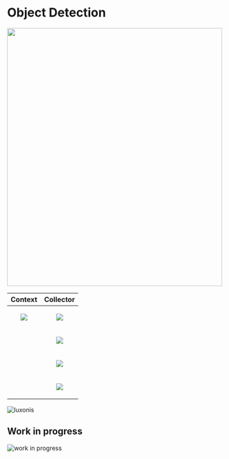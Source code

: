 # Object Detection

<p align="left">
  <img src="https://user-images.githubusercontent.com/81184255/218573203-abf5ec96-e393-45a0-8742-ca80b6ea51c7.jpg" width="500" height = "600"/>
</p>



| Context  | Collector |
| ------------- | ------------- |
| <p align="center"> <img src="dummy1.gif"/> </p> | <p align="center"> <img src="dummy2.gif" /> </p> |
|  | <p align="center"> <img src="dummy3.gif" /> </p> |
|  | <p align="center"> <img src="dummy4.gif" /> </p> |
|  | <p align="center"> <img src="dummy5.gif" /> </p> |




![luxonis](https://user-images.githubusercontent.com/81184255/218574879-86310f35-333c-4d3d-a9dc-7fe805b8b714.png)


## Work in progress

![work in progress](https://user-images.githubusercontent.com/81184255/217096698-b6116802-cb00-412c-91b9-6b22d7718ead.png)
